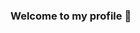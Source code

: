 ### Welcome to my profile 👋

<!--
**dekoma4u/dekoma4u** is a ✨ _special_ ✨ repository because its `README.md` (this file) appears on your GitHub profile.

Here are some ideas to get you started:

- 🔭 I have some amazing projects on my repository. Take a glance with a smile.
- 🌱 Since there is never enough, I keep learning to continue building solutions.
- 👯 I’m open to collaborations. Bring it on!
- 🤔 I currently work on data analytics/science related projects. 
- 💬 Free free to ask me any question but basically coding related.
- 📫 Reach me on Linkedln at [Linkedln](https://www.linkedin.com/in/dekoma4u/) or [Twitter](https://www.twitter.com/dekoma4u)
- 😄 He/him
- ⚡ Fun fact: football, table tennis, music
- ![Github stats](https://github-readme-stats.vercel.app/api?username=yourGithubUsername)
-->
